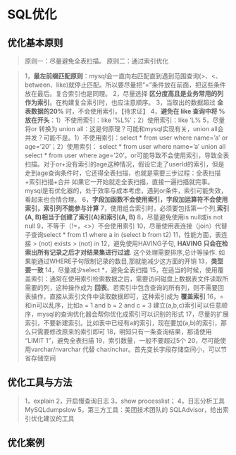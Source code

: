 # SQL优化

## 优化基本原则

>原则一：尽量避免全表扫描。
>原则二：通过索引优化

>1，**最左前缀匹配原则**：mysql会一直向右匹配直到遇到范围查询(>、<、between、like)就停止匹配。所以要尽量把“=”条件放在前面，把这些条件放在最后。复合索引也是同理。
>2，尽量选择 **区分度高且是业务常用的列作为索引**。在构建复合索引时，也应注意顺序。
>3，当取出的数据超过 **全表数据的20%** 时，不会使用索引。【待求证】
>4，**避免在 like 查询中将 %放在开头**：1）不使用索引：like ‘%L%’；2）使用索引：like ‘L%
>5，尽量将or 转换为 union all：这是何原理？可能和mysql实现有关，union all会并发？可能不是。1）不使用索引：select * from user where name=’a’ or age=’20’；2）使用索引：
select * from user where name=’a’ union all select * from user where age=’20’。or可能导致不会使用索引，导致全表扫描。对于or+没有索引的age这种情况，假设它走了userId的索引，但是走到age查询条件时，它还得全表扫描，也就是需要三步过程：全表扫描+索引扫描+合并 如果它一开始就走全表扫描，直接一遍扫描就完事。mysql是有优化器的，处于效率与成本考虑，遇到or条件，索引可能失效，看起来也合情合理。
>6，**字段加函数不会使用索引，字段加运算符不会使用索引，索引列不能参与计算**
>7，使用组合索引时，必须要包括第一个列,**索引(A, B)相当于创建了索引(A)和索引(A, B)**
>8，尽量避免使用is null或is not null
>9，不等于（!=，<>）不会使用索引
>10，尽量使用表连接（join）代替子查询select * from t1 where a in (select b from t2)
>11，性能方面，表连接 > (not) exists > (not) in
>12，避免使用HAVING子句, **HAVING 只会在检索出所有记录之后才对结果集进行过滤**. 这个处理需要排序,总计等操作. 如果能通过WHERE子句限制记录的数目,那就能减少这方面的开销
>13，**类型要一致**
>14，尽量减少select *，避免全表扫描
>15，在适当的时候，使用覆盖索引：通常在使用索引检索数据之后，需要访问磁盘上数据表文件读取所需要的列，这种操作成为 **回表**。若索引中包含查询的所有列，则不需要回表操作，直接从索引文件中读取数据即可，这种索引成为 **覆盖索引**
>16，=和in可以乱序，比如a = 1 and b = 2 and c = 3 建立(a,b,c)索引可以任意顺序，mysql的查询优化器会帮你优化成索引可以识别的形式
>17，尽量的扩展索引，不要新建索引。比如表中已经有a的索引，现在要加(a,b)的索引，那么只需要修改原来的索引即可
>18，明知只有一条查询结果，那请使用 “LIMIT 1”，避免全表扫描
>19，索引数量，一般不要超过5个
>20，尽可能使用varchar/nvarchar 代替 char/nchar。首先变长字段存储空间小，可以节省存储空间

## 优化工具与方法
>1，explain
>2，开启慢查询日志
>3，show  processlist；
>4，日志分析工具 MySQLdumpslow
>5，第三方工具：美团技术团队的 SQLAdvisor，给出索引优化建议的工具

## 优化案例